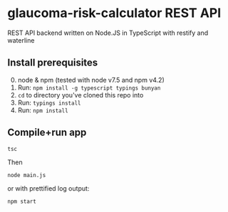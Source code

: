 glaucoma-risk-calculator REST API
=================================

REST API backend written on Node.JS in TypeScript with restify and waterline


## Install prerequisites

  0. node & npm (tested with node v7.5 and npm v4.2)
  1. Run: `npm install -g typescript typings bunyan`
  2. `cd` to directory you've cloned this repo into
  3. Run: `typings install`
  4. Run: `npm install`

## Compile+run app

    tsc

Then

    node main.js

or with prettified log output:

    npm start
